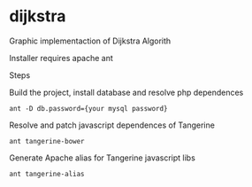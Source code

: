 # dijkstra
Graphic implementaction of Dijkstra Algorith

Installer requires apache ant

Steps

Build the project, install database and resolve php dependences
```
ant -D db.password={your mysql password}
```

Resolve and patch javascript dependences of Tangerine 
```
ant tangerine-bower
```

Generate Apache alias for Tangerine javascript libs  
```
ant tangerine-alias
```
